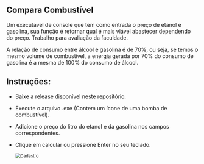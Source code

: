 ## Compara Combustível

Um executável de console que tem como entrada o preço de etanol e gasolina, sua função é retornar qual é mais viável abastecer dependendo do preço. Trabalho para avaliação da faculdade.

A relação de consumo entre álcool e gasolina é de 70%, ou seja, se temos o mesmo volume de combustível, a energia gerada por 70% do consumo de gasolina é a mesma de 100% do consumo de álcool.

## Instruções:

- Baixe a release disponível neste repositório.

- Execute o arquivo .exe (Contem um ícone de uma bomba de combustível).

- Adicione o preço do litro do etanol e da gasolina nos campos correspondentes.

- Clique em calcular ou pressione Enter no seu teclado.

  <img src="https://i.postimg.cc/SRDsbCtG/Screenshot-1.png" alt="Cadastro" style="zoom:80%;" />

  



